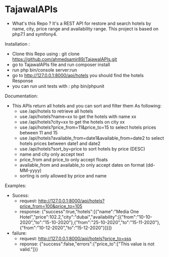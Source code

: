 # TajawalAPIs

- What's this Repo ?
 It's a REST API for restore and search hotels by name, city, price range and availability range. 
 This project is based on php7.1 and symfony4. 
 
 Installation :
 
 - Clone this Repo using : git clone https://github.com/ahmedsamir89/TajawalAPIs.git
 - go to TajawalAPIs file and run composer install
 - run php bin/console server:run
 - go to http://127.0.0.1:8000/api/hotels you should find the hotels Response
 - you can run unit tests with : php bin/phpunit
 
 Documentation:
 - This APIs return all hotels and you can sort and filter them As following: 
   - use /api/hotels to retrieve all hotels 
   - use /api/hotels?name=xx to get the hotels with name xx
   - use /api/hotels?city=xx to get the hotels on city xx
   - use /api/hotels?price_from=11&price_to=15 to select hotels prices between 11 and 15
   - use /api/hotels?available_from=date1&available_from=date2 to select hotels prices between date1 and date2
   - use /api/hotels?sort_by=price to sort hotels by price (DESC) 
   - name and city only accept text
   - price_from and price_to only accept floats 
   - available_from and available_to only accept dates on format (dd-MM-yyyy)
   - sorting is only allowed by price and name
   
Examples:

  - Sucess:
    - request: http://127.0.0.1:8000/api/hotels?price_from=100&price_to=105
    - response: 
        {"success":true,"hotels":[{"name":"Media One Hotel","price":102.2,"city":"dubai","availability":[{"from":"10-10-2020","to":"15-10-2020"},{"from":"25-10-2020","to":"15-11-2020"},{"from":"10-12-2020","to":"15-12-2020"}]}]}
 - failure:
    - request: http://127.0.0.1:8000/api/hotels?price_to=sss
    - reponse: 
        {"success":false,"errors":{"price_to":["This value is not valid."]}}
      




 
 

